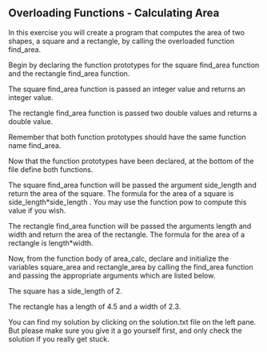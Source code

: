 ## Overloading Functions - Calculating Area
In this exercise you will create a program that computes the area of two shapes, a square and a rectangle, by calling the overloaded function find_area.

Begin by declaring the function prototypes for the square find_area function and the rectangle find_area function.

The square find_area function is passed an integer value and returns an integer value.

The rectangle find_area function is passed two double values and returns a double value.

Remember that both function prototypes should have the same function name find_area.

Now that the function prototypes have been declared,  at the bottom of the file define both functions.

The square find_area function will be passed the argument side_length and return the area of the square. The formula for the area of a square is side_length*side_length . You may use the <cmath> function pow to compute this value if you wish.

The rectangle find_area function will be passed the arguments length and width and return the area of the rectangle. The formula for the area of a rectangle is length*width.

Now, from the function body of area_calc, declare and initialize the variables square_area and rectangle_area by calling the find_area function and passing the appropriate arguments which are listed below.

The square has a side_length of 2.

The rectangle has a length of 4.5 and a width of 2.3.

You can find my solution by clicking on the solution.txt file on the left pane. But please make sure you give it a go yourself first, and only check the solution if you really get stuck.